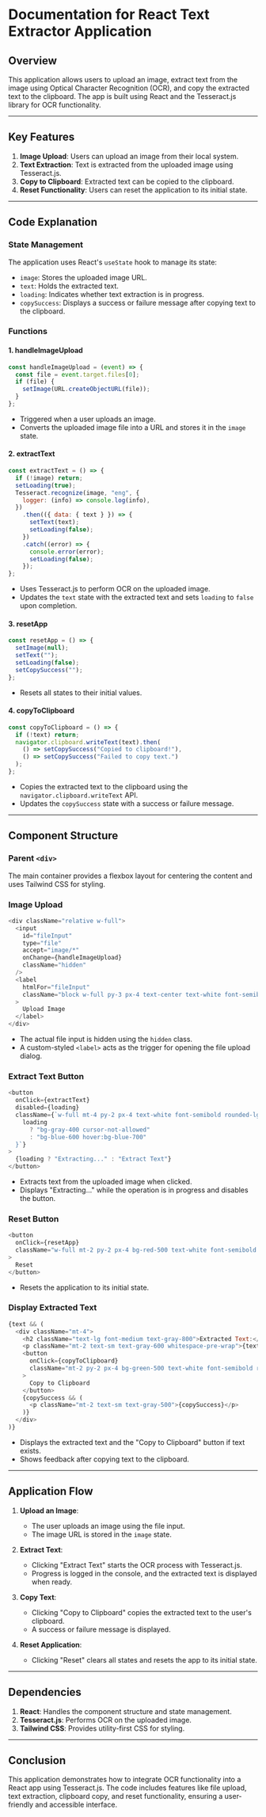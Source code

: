 # Documentation for React Text Extractor Application

## Overview
This application allows users to upload an image, extract text from the image using Optical Character Recognition (OCR), and copy the extracted text to the clipboard. The app is built using React and the Tesseract.js library for OCR functionality.

---

## Key Features
1. **Image Upload**: Users can upload an image from their local system.
2. **Text Extraction**: Text is extracted from the uploaded image using Tesseract.js.
3. **Copy to Clipboard**: Extracted text can be copied to the clipboard.
4. **Reset Functionality**: Users can reset the application to its initial state.

---

## Code Explanation

### State Management
The application uses React's `useState` hook to manage its state:
- `image`: Stores the uploaded image URL.
- `text`: Holds the extracted text.
- `loading`: Indicates whether text extraction is in progress.
- `copySuccess`: Displays a success or failure message after copying text to the clipboard.

### Functions

#### 1. **handleImageUpload**
```javascript
const handleImageUpload = (event) => {
  const file = event.target.files[0];
  if (file) {
    setImage(URL.createObjectURL(file));
  }
};
```
- Triggered when a user uploads an image.
- Converts the uploaded image file into a URL and stores it in the `image` state.

#### 2. **extractText**
```javascript
const extractText = () => {
  if (!image) return;
  setLoading(true);
  Tesseract.recognize(image, "eng", {
    logger: (info) => console.log(info),
  })
    .then(({ data: { text } }) => {
      setText(text);
      setLoading(false);
    })
    .catch((error) => {
      console.error(error);
      setLoading(false);
    });
};
```
- Uses Tesseract.js to perform OCR on the uploaded image.
- Updates the `text` state with the extracted text and sets `loading` to `false` upon completion.

#### 3. **resetApp**
```javascript
const resetApp = () => {
  setImage(null);
  setText("");
  setLoading(false);
  setCopySuccess("");
};
```
- Resets all states to their initial values.

#### 4. **copyToClipboard**
```javascript
const copyToClipboard = () => {
  if (!text) return;
  navigator.clipboard.writeText(text).then(
    () => setCopySuccess("Copied to clipboard!"),
    () => setCopySuccess("Failed to copy text.")
  );
};
```
- Copies the extracted text to the clipboard using the `navigator.clipboard.writeText` API.
- Updates the `copySuccess` state with a success or failure message.

---

## Component Structure

### Parent `<div>`
The main container provides a flexbox layout for centering the content and uses Tailwind CSS for styling.

### Image Upload
```javascript
<div className="relative w-full">
  <input
    id="fileInput"
    type="file"
    accept="image/*"
    onChange={handleImageUpload}
    className="hidden"
  />
  <label
    htmlFor="fileInput"
    className="block w-full py-3 px-4 text-center text-white font-semibold bg-blue-600 rounded-lg shadow-lg cursor-pointer hover:bg-blue-700 focus:outline-none focus:ring-2 focus:ring-blue-400 focus:ring-offset-2"
  >
    Upload Image
  </label>
</div>
```
- The actual file input is hidden using the `hidden` class.
- A custom-styled `<label>` acts as the trigger for opening the file upload dialog.

### Extract Text Button
```javascript
<button
  onClick={extractText}
  disabled={loading}
  className={`w-full mt-4 py-2 px-4 text-white font-semibold rounded-lg ${
    loading
      ? "bg-gray-400 cursor-not-allowed"
      : "bg-blue-600 hover:bg-blue-700"
  }`}
>
  {loading ? "Extracting..." : "Extract Text"}
</button>
```
- Extracts text from the uploaded image when clicked.
- Displays "Extracting..." while the operation is in progress and disables the button.

### Reset Button
```javascript
<button
  onClick={resetApp}
  className="w-full mt-2 py-2 px-4 bg-red-500 text-white font-semibold rounded-lg hover:bg-red-600"
>
  Reset
</button>
```
- Resets the application to its initial state.

### Display Extracted Text
```javascript
{text && (
  <div className="mt-4">
    <h2 className="text-lg font-medium text-gray-800">Extracted Text:</h2>
    <p className="mt-2 text-sm text-gray-600 whitespace-pre-wrap">{text}</p>
    <button
      onClick={copyToClipboard}
      className="mt-2 py-2 px-4 bg-green-500 text-white font-semibold rounded-lg hover:bg-green-600"
    >
      Copy to Clipboard
    </button>
    {copySuccess && (
      <p className="mt-2 text-sm text-gray-500">{copySuccess}</p>
    )}
  </div>
)}
```
- Displays the extracted text and the "Copy to Clipboard" button if text exists.
- Shows feedback after copying text to the clipboard.

---

## Application Flow
1. **Upload an Image**:
   - The user uploads an image using the file input.
   - The image URL is stored in the `image` state.

2. **Extract Text**:
   - Clicking "Extract Text" starts the OCR process with Tesseract.js.
   - Progress is logged in the console, and the extracted text is displayed when ready.

3. **Copy Text**:
   - Clicking "Copy to Clipboard" copies the extracted text to the user's clipboard.
   - A success or failure message is displayed.

4. **Reset Application**:
   - Clicking "Reset" clears all states and resets the app to its initial state.

---

## Dependencies
1. **React**: Handles the component structure and state management.
2. **Tesseract.js**: Performs OCR on the uploaded image.
3. **Tailwind CSS**: Provides utility-first CSS for styling.

---

## Conclusion
This application demonstrates how to integrate OCR functionality into a React app using Tesseract.js. The code includes features like file upload, text extraction, clipboard copy, and reset functionality, ensuring a user-friendly and accessible interface.

